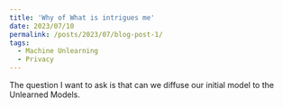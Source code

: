 ```yaml
---
title: 'Why of What is intrigues me'
date: 2023/07/10
permalink: /posts/2023/07/blog-post-1/
tags:
  - Machine Unlearning
  - Privacy
---
```


The question I want to ask is that can we diffuse our initial model to the Unlearned Models.